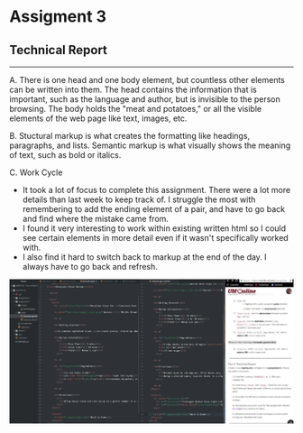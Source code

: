 # Assigment 3
## Technical Report

---

A. There is one head and one body element, but countless other elements can be written into them. The head contains the information that is important, such as the language and author, but is invisible to the person browsing. The body holds the "meat and potatoes," or all the visible elements of the web page like text, images, etc.

B. Stuctural markup is what creates the formatting like headings, paragraphs, and lists. Semantic markup is what visually shows the meaning of text, such as bold or italics.

C. Work Cycle
- It took a lot of focus to complete this assignment. There were a lot more details than last week to keep track of. I struggle the most with remembering to add the ending element of a pair, and have to go back and find where the mistake came from.
- I found it very interesting to work within existing written html so I could see certain elements in more detail even if it wasn't specifically worked with.
- I also find it hard to switch back to markup at the end of the day. I always have to go back and refresh.

![My screenshot](./images/screenshot_a3.png)
